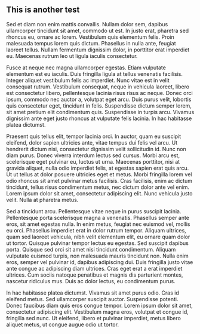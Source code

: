 ## This is another test

Sed et diam non enim mattis convallis. Nullam dolor sem, dapibus ullamcorper tincidunt sit amet, commodo ut est. In justo erat, pharetra sed rhoncus eu, ornare ac lorem. Vestibulum quis elementum felis. Proin malesuada tempus lorem quis dictum. Phasellus in nulla ante, feugiat laoreet tellus. Nullam fermentum dignissim dolor, in porttitor erat imperdiet eu. Maecenas rutrum leo ut ligula iaculis consectetur.

Fusce at neque nec magna ullamcorper egestas. Etiam vulputate elementum est eu iaculis. Duis fringilla ligula at tellus venenatis facilisis. Integer aliquet vestibulum felis ac imperdiet. Nunc vitae est in velit consequat rutrum. Vestibulum consequat, neque in vehicula laoreet, libero est consectetur libero, pellentesque lacinia risus risus ac neque. Donec orci ipsum, commodo nec auctor a, volutpat eget arcu. Duis purus velit, lobortis quis consectetur eget, tincidunt in felis. Suspendisse dictum semper lorem, sit amet pretium elit condimentum quis. Suspendisse in turpis arcu. Vivamus dignissim ante eget justo rhoncus at vulputate felis lacinia. In hac habitasse platea dictumst.


Praesent quis tellus elit, tempor lacinia orci. In auctor, quam eu suscipit eleifend, dolor sapien ultricies ante, vitae tempus dui felis vel arcu. Ut hendrerit dictum nisi, consectetur dignissim velit sollicitudin id. Nunc non diam purus. Donec viverra interdum lectus sed cursus. Morbi arcu est, scelerisque eget pulvinar eu, luctus ut urna. Maecenas porttitor, nisi at gravida aliquet, nulla odio imperdiet felis, at egestas sapien erat quis arcu. Ut ut tellus at dolor posuere ultricies eget et metus. Morbi fringilla lorem vel odio rhoncus sit amet pulvinar metus facilisis. Cras facilisis, enim ac dictum tincidunt, tellus risus condimentum metus, nec dictum dolor ante vel enim. Lorem ipsum dolor sit amet, consectetur adipiscing elit. Nunc vehicula justo velit. Nulla at pharetra metus.

Sed a tincidunt arcu. Pellentesque vitae neque in purus suscipit lacinia. Pellentesque porta scelerisque magna a venenatis. Phasellus semper ante eros, sit amet egestas nulla. In enim metus, feugiat nec euismod vel, mollis eu orci. Phasellus imperdiet erat in dolor rutrum tempor. Aliquam ultrices, quam sed laoreet vehicula, nibh velit elementum elit, eu ornare quam dolor ut tortor. Quisque pulvinar tempor lectus eu egestas. Sed suscipit dapibus porta. Quisque sed orci sit amet nisi tincidunt condimentum. Aliquam vulputate euismod turpis, non malesuada mauris tincidunt non. Nulla enim eros, semper vel pulvinar id, dapibus adipiscing dui. Duis fringilla justo vitae ante congue ac adipiscing diam ultrices. Cras eget erat a erat imperdiet ultrices. Cum sociis natoque penatibus et magnis dis parturient montes, nascetur ridiculus mus. Duis ac dolor lectus, eu condimentum purus.

In hac habitasse platea dictumst. Vivamus sit amet purus odio. Cras id eleifend metus. Sed ullamcorper suscipit auctor. Suspendisse potenti. Donec faucibus diam quis eros congue tempor. Lorem ipsum dolor sit amet, consectetur adipiscing elit. Vestibulum magna eros, volutpat et congue id, fringilla sed nunc. Ut eleifend, libero et pulvinar imperdiet, metus libero aliquet metus, ut congue augue odio ut tortor.
